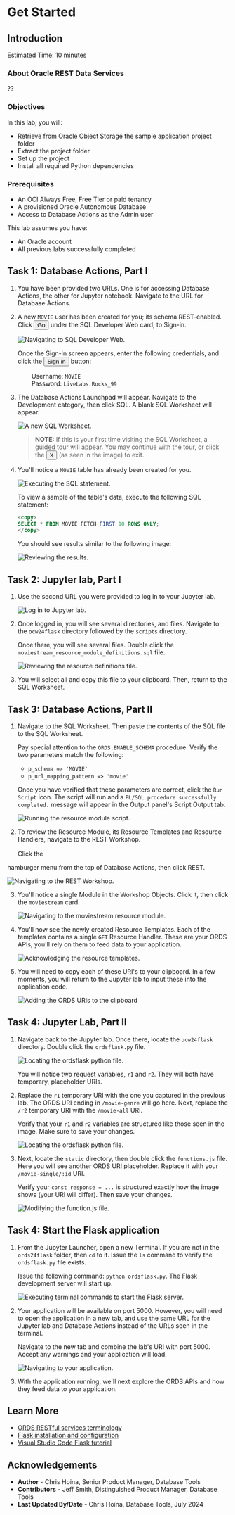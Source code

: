 # Get Started

## Introduction

Estimated Time: 10 minutes

### About Oracle REST Data Services

??

### Objectives

In this lab, you will:

* Retrieve from Oracle Object Storage the sample application project folder
* Extract the project folder
* Set up the project
* Install all required Python dependencies

### Prerequisites

* An OCI Always Free, Free Tier or paid tenancy
* A provisioned Oracle Autonomous Database
* Access to Database Actions as the Admin user

This lab assumes you have:

* An Oracle account
* All previous labs successfully completed

## Task 1: Database Actions, Part I

1. You have been provided two URLs. One is for accessing Database Actions, the other for Jupyter notebook. Navigate to the URL for Database Actions.

2. A new `MOVIE` user has been created for you; its schema REST-enabled. Click <button type="button" style="pointer-events: none;">Go</button> under the SQL Developer Web card, to Sign-in.

   ![Navigating to SQL Developer Web.](images/workshop-presentation-one.png " ")

   Once the Sign-in screen appears, enter the following credentials, and click the <button type="button" style="pointer-events: none;">Sign-in</button> button:

   &nbsp;&nbsp;&nbsp;&nbsp;&nbsp;&nbsp;&nbsp;&nbsp;Username: `MOVIE`  
   &nbsp;&nbsp;&nbsp;&nbsp;&nbsp;&nbsp;&nbsp;&nbsp;Password: `LiveLabs.Rocks_99`
  
3. The Database Actions Launchpad will appear. Navigate to the Development category, then click SQL. A blank SQL Worksheet will appear.

   ![A new SQL Worksheet.](images/workshop-presentation-two.png " ")

      > **NOTE:** If this is your first time visiting the SQL Worksheet, a guided tour will appear. You may continue with the tour, or click the <button type="button" style="pointer-events: none;">X</button> (as seen in the image) to exit.

4. You'll notice a `MOVIE` table has already been created for you.

   ![Executing the SQL statement.](images/workshop-presentation-three.png " ")

   To view a sample of the table's data, execute the following SQL statement:

   ```sql
   <copy>
   SELECT * FROM MOVIE FETCH FIRST 10 ROWS ONLY;
   </copy>
   ```

   You should see results similar to the following image:

   ![Reviewing the results.](images/workshop-presentation-four.png " ")

## Task 2: Jupyter lab, Part I

1. Use the second URL you were provided to log in to your Jupyter lab.

   ![Log in to Jupyter lab.](images/workshop-presentation-five.png " ")
  
2. Once logged in, you will see several directories, and files. Navigate to the `ocw24flask` directory followed by the `scripts` directory.

   Once there, you will see several files. Double click the `moviestream_resource_module_definitions.sql` file.
  
      ![Reviewing the resource definitions file.](images/workshop-presentation-six.png " ")

3. You will select all and copy this file to your clipboard. Then, return to the SQL Worksheet.

## Task 3: Database Actions, Part II

1. Navigate to the SQL Worksheet. Then paste the contents of the SQL file to the SQL Worksheet.

   Pay special attention to the `ORDS.ENABLE_SCHEMA` procedure. Verify the two parameters match the following:

   * `p_schema => 'MOVIE'`
   * `p_url_mapping_pattern => 'movie'`

   Once you have verified that these parameters are correct, click the `Run Script` icon. The script will run and a `PL/SQL procedure successfully completed.` message will appear in the Output panel's Script Output tab.

      ![Running the resource module script.](images/workshop-presentation-seven.png " ")

2. To review the Resource Module, its Resource Templates and Resource Handlers, navigate to the REST Workshop.

   Click the <svg xmlns="http://www.w3.org/2000/svg" width="16" height="16" fill="currentColor" class="bi bi-list" viewBox="0 0 16 16">
  <path fill-rule="evenodd" d="M2.5 12a.5.5 0 0 1 .5-.5h10a.5.5 0 0 1 0 1H3a.5.5 0 0 1-.5-.5m0-4a.5.5 0 0 1 .5-.5h10a.5.5 0 0 1 0 1H3a.5.5 0 0 1-.5-.5m0-4a.5.5 0 0 1 .5-.5h10a.5.5 0 0 1 0 1H3a.5.5 0 0 1-.5-.5"/>
</svg> hamburger menu from the top of Database Actions, then click REST.

   ![Navigating to the REST Workshop.](images/workshop-presentation-eight.png " ")

3. You'll notice a single Module in the Workshop Objects. Click it, then click the `moviestream` card.

   ![Navigating to the moviestream resource module.](images/workshop-presentation-nine.png " ")

4. You'll now see the newly created Resource Templates. Each of the templates contains a single `GET` Resource Handler. These are your ORDS APIs, you'll rely on them to feed data to your application.

   ![Acknowledging the resource templates.](images/workshop-presentation-ten.png " ")

5. You will need to copy each of these URI's to your clipboard. In a few moments, you will return to the Jupyter lab to input these into the application code.

   ![Adding the ORDS URIs to the clipboard](images/workshop-presentation-eleven.png " ")

## Task 4: Jupyter Lab, Part II

1. Navigate back to the Jupyter lab. Once there, locate the `ocw24flask` directory. Double click the `ordsflask.py` file.

   ![Locating the ordsflask python file.](images/workshop-presentation-twelve.png)

   You will notice two request variables, `r1` and `r2`. They will both have temporary, placeholder URIs.

2. Replace the `r1` temporary URI with the one you captured in the previous lab. The ORDS URI ending in `/movie-genre` will go here. Next, replace the `/r2` temporary URI with the `/movie-all` URI.

   Verify that your `r1` and `r2` variables are structured like those seen in the image. Make sure to save your changes.

   ![Locating the ordsflask python file.](images/workshop-presentation-thirteen.png " ")

3. Next, locate the `static` directory, then double click the `functions.js` file. Here you will see another ORDS URI placeholder. Replace it with your `/movie-single/:id` URI.

   Verify your `const response = ...` is structured exactly how the image shows (your URI will differ). Then save your changes.

   ![Modifying the function.js file.](images/workshop-presentation-fourteen.png " ")

## Task 4: Start the Flask application

1. From the Jupyter Launcher, open a new Terminal. If you are not in the `ords24flask` folder, then `cd` to it. Issue the `ls` command to verify the `ordsflask.py` file exists.

   Issue the following command: `python ordsflask.py`. The Flask development server will start up.

   ![Executing terminal commands to start the Flask server.](images/workshop-presentation-fifteen.png " ")

2. Your application will be available on port 5000. However, you will need to open the application in a new tab, and use the same URL for the Jupyter lab and Database Actions instead of the URLs seen in the terminal.

   Navigate to the new tab and combine the lab's URI with port 5000. Accept any warnings and your application will load.

   ![Navigating to your application.](images/workshop-presentation-sixteen.png)

3. With the application running, we'll next explore the ORDS APIs and how they feed data to your application.

## Learn More

* [ORDS RESTful services terminology](https://docs.oracle.com/en/database/oracle/oracle-rest-data-services/24.2/orddg/developing-REST-applications.html#GUID-50E24524-32BB-470D-8015-6C25C9B47A44)
* [Flask installation and configuration](https://flask.palletsprojects.com/en/3.0.x/installation/)
* [Visual Studio Code Flask tutorial](https://code.visualstudio.com/docs/python/tutorial-flask)

## Acknowledgements

* **Author** - Chris Hoina, Senior Product Manager, Database Tools
* **Contributors** -  Jeff Smith, Distinguished Product Manager, Database Tools
* **Last Updated By/Date** - Chris Hoina, Database Tools, July 2024
